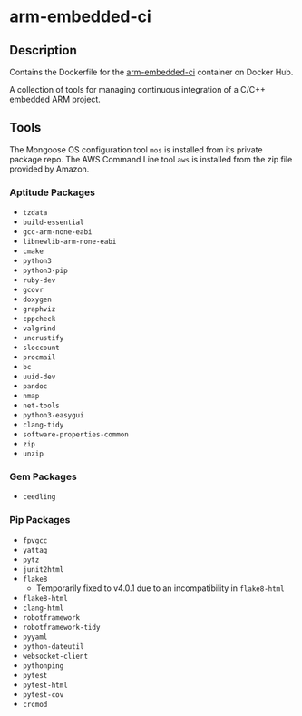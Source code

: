 # arm-embedded-ci
## Description
Contains the Dockerfile for the [arm-embedded-ci](https://hub.docker.com/repository/docker/jconstam/arm-embedded-ci/builds) container on Docker Hub.

A collection of tools for managing continuous integration of a C/C++ embedded ARM project.

## Tools

The Mongoose OS configuration tool `mos` is installed from its private package repo.
The AWS Command Line tool `aws` is installed from the zip file provided by Amazon.

### Aptitude Packages

- `tzdata`
- `build-essential`
- `gcc-arm-none-eabi`
- `libnewlib-arm-none-eabi`
- `cmake`
- `python3`
- `python3-pip`
- `ruby-dev`
- `gcovr`
- `doxygen`
- `graphviz`
- `cppcheck`
- `valgrind`
- `uncrustify`
- `sloccount`
- `procmail`
- `bc`
- `uuid-dev`
- `pandoc`
- `nmap`
- `net-tools`
- `python3-easygui`
- `clang-tidy`
- `software-properties-common`
- `zip`
- `unzip`

### Gem Packages

- `ceedling`

### Pip Packages

- `fpvgcc`
- `yattag`
- `pytz`
- `junit2html`
- `flake8`
  - Temporarily fixed to v4.0.1 due to an incompatibility in `flake8-html`
- `flake8-html`
- `clang-html`
- `robotframework`
- `robotframework-tidy`
- `pyyaml`
- `python-dateutil`
- `websocket-client`
- `pythonping`
- `pytest`
- `pytest-html`
- `pytest-cov`
- `crcmod`
